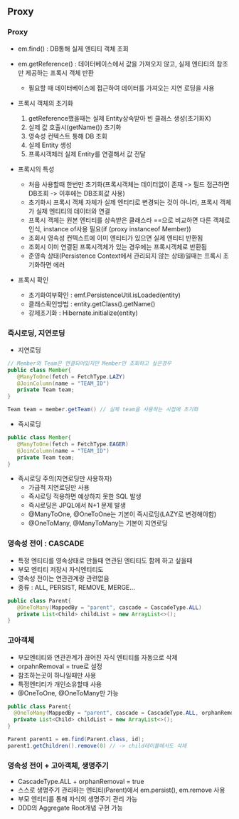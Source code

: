 ## Proxy

### Proxy
 - em.find() : DB통해 실제 엔티티 객체 조회
 - em.getReference() : 데이터베이스에서 값을 가져오지 않고, 실제 엔티티의 참조만 제공하는 프록시 객체 반환
   - 필요할 때 데이터베이스에 접근하여 데이터를 가져오는 지연 로딩을 사용
 - 프록시 객체의 초기화
   1. getReference했을때는 실제 Entity상속받아 빈 클래스 생성(초기화X)
   2. 실제 값 호출시(getName()) 초기화
   3. 영속성 컨텍스트 통해 DB 조회 
   4. 실제 Entity 생성
   5. 프록시객체러 실제 Entity를 연결해서 값 전달

 - 프록시의 특성
   - 처음 사용할때 한번만 초기화(프록시객체는 데이터없이 존재 -> 필드 접근하면 DB조회 -> 이후에는 DB조회값 사용)
   - 초기화시 프록시 객체 자체가 실제 엔티티로 변경되는 것이 아니라, 프록시 객체가 실제 엔티티의 데이터와 연결
   - 프록시 객체는 원본 엔티티를 상속받은 클래스라 ==으로 비교하면 다른 객체로 인식, instance of사용 필요(if (proxy instanceof Member))
   - 조회시 영속성 컨텍스트에 이미 엔티티가 있으면 실제 엔티티 반환됨
   - 조회시 이미 연결된 프록시객체가 있는 경우에는 프록시객체로 반환됨
   - 준영속 상태(Persistence Context에서 관리되지 않는 상태)일때는 프록시 초기화하면 에러

 - 프록시 확인
   - 초기화여부확인 : emf.PersistenceUtil.isLoaded(entity)
   - 클래스확인방법 : entity.getClass().getName()
   - 강제초기화 : Hibernate.initialize(entity)

### 즉시로딩, 지연로딩
 - 지연로딩
```java
// Member와 Team은 연결되어있지만 Member만 조회하고 싶은경우
public class Member{
   @ManyToOne(fetch = FetchType.LAZY)
   @JoinColumn(name = "TEAM_ID")
   private Team team;
}

Team team = member.getTeam() // 실제 team을 사용하는 시점에 초기화
```

 - 즉시로딩
```java
public class Member{
   @ManyToOne(fetch = FetchType.EAGER)
   @JoinColumn(name = "TEAM_ID")
   private Team team;
}
```

 - 즉시로딩 주의(지연로딩만 사용하자)
   - 가급적 지연로딩만 사용
   - 즉시로딩 적용하면 예상하지 못한 SQL 발생
   - 즉시로딩은 JPQL에서 N+1 문제 발생
   - @ManyToOne, @OneToOne는 기본이 즉시로딩(LAZY로 변경해야함)
   - @OneToMany, @ManyToMany는 기본이 지연로딩

### 영속성 전이 : CASCADE
 - 특정 엔티티를 영속상태로 만들때 연관된 엔티티도 함께 하고 싶을때
 - 부모 엔티티 저장시 자식엔티티도
 - 영속성 전이는 연관관계랑 관련없음
 - 종류 : ALL, PERSIST, REMOVE, MERGE...

```java
public class Parent{
   @OneToMany(MappedBy = "parent", cascade = CascadeType.ALL)
   private List<Child> childList = new ArrayList<>();
}
```

### 고아객체
 - 부모엔티티와 연관관계가 끊어진 자식 엔티티를 자동으로 삭제
 - orpahnRemoval = true로 설정
 - 참조하는곳이 하나일때만 사용
 - 특정엔티티가 개인소유할때 사용
 - @OneToOne, @OneToMany만 가능

 ```java
public class Parent{
   @OneToMany(MappedBy = "parent", cascade = CascadeType.ALL, orphanRemoval=true)
   private List<Child> childList = new ArrayList<>();
}

 Parent parent1 = em.find(Parent.class, id);
 parent1.getChildren().remove(0) // -> child테이블에서도 삭제
 ```

### 영속성 전이 + 고아객체, 생명주기
 - CascadeType.ALL + orphanRemoval = true
 - 스스로 생명주기 관리하는 엔티티(Parent)에서 em.persist(), em.remove 사용
 - 부모 엔티티를 통해 자식의 생명주기 관리 가능
 - DDD의 Aggregate Root개념 구현 가능
